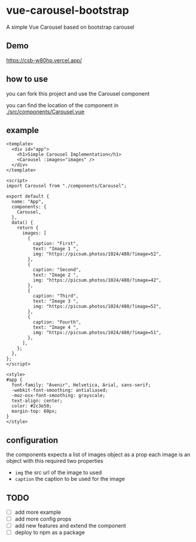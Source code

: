 # vue-carousel-bootstrap
A simple Vue Carousel based on bootstrap carousel 
## Demo 
https://csb-w80hp.vercel.app/

## how to use 

you can fork this project
and use the Carousel component

you can find the location of the component in [./src/components/Carousel.vue](./src/components/Carousel.vue)


## example 
```
<template>
  <div id="app">
    <h1>Simple Carousel Implementation</h1>
    <Carousel :images="images" />
  </div>
</template>

<script>
import Carousel from "./components/Carousel";

export default {
  name: "App",
  components: {
    Carousel,
  },
  data() {
    return {
      images: [
        {
          caption: "First",
          text: "Image 1 ",
          img: "https://picsum.photos/1024/480/?image=52",
        },
        {
          caption: "Second",
          text: "Image 2 ",
          img: "https://picsum.photos/1024/480/?image=42",
        },
        {
          caption: "Third",
          text: "Image 3 ",
          img: "https://picsum.photos/1024/480/?image=52",
        },
        {
          caption: "Fourth",
          text: "Image 4 ",
          img: "https://picsum.photos/1024/480/?image=51",
        },
      ],
    };
  },
};
</script>

<style>
#app {
  font-family: "Avenir", Helvetica, Arial, sans-serif;
  -webkit-font-smoothing: antialiased;
  -moz-osx-font-smoothing: grayscale;
  text-align: center;
  color: #2c3e50;
  margin-top: 60px;
}
</style>

```
## configuration 
the components expects a list of images object as a prop
each image is an object with this required two properties 
+ `img` the src url of the image to used 
+ `caption`  the caption to be used for the image

## TODO 
+ [ ] add more example 
+ [ ] add more config props 
+ [ ] add new features and extend the component
+ [ ] deploy to npm as a package
